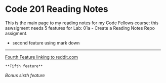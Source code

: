 # Code 201 Reading Notes
This is the main page to my reading notes for my Code Fellows course: this aswsigment needs 5 features for Lab: 01a - Create a Reading Notes Repo assigment.

- second feature using mark down

---

[Fourth Feature linking to reddit.com](https://www.reddit.com/)

 	**Fifth feature**
  
  *Bonus sixth feature*

